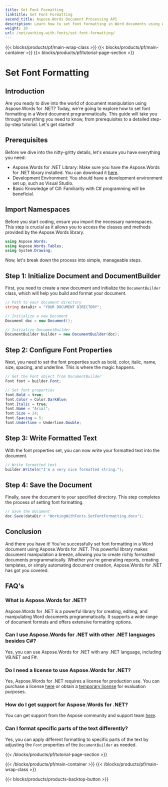```yaml
---
title: Set Font Formatting
linktitle: Set Font Formatting
second_title: Aspose.Words Document Processing API
description: Learn how to set font formatting in Word documents using Aspose.Words for .NET. Follow our detailed step-by-step guide to enhance your document automation.
weight: 10
url: /net/working-with-fonts/set-font-formatting/
---
```


{{< blocks/products/pf/main-wrap-class >}}
{{< blocks/products/pf/main-container >}}
{{< blocks/products/pf/tutorial-page-section >}}

# Set Font Formatting

## Introduction

Are you ready to dive into the world of document manipulation using Aspose.Words for .NET? Today, we're going to explore how to set font formatting in a Word document programmatically. This guide will take you through everything you need to know, from prerequisites to a detailed step-by-step tutorial. Let's get started!

## Prerequisites

Before we dive into the nitty-gritty details, let's ensure you have everything you need:

- Aspose.Words for .NET Library: Make sure you have the Aspose.Words for .NET library installed. You can download it [here](https://releases.aspose.com/words/net/).
- Development Environment: You should have a development environment set up, such as Visual Studio.
- Basic Knowledge of C#: Familiarity with C# programming will be beneficial.

## Import Namespaces

Before you start coding, ensure you import the necessary namespaces. This step is crucial as it allows you to access the classes and methods provided by the Aspose.Words library.

```csharp
using Aspose.Words;
using Aspose.Words.Tables;
using System.Drawing;
```

Now, let's break down the process into simple, manageable steps.

## Step 1: Initialize Document and DocumentBuilder

First, you need to create a new document and initialize the `DocumentBuilder` class, which will help you build and format your document.

```csharp
// Path to your document directory
string dataDir = "YOUR DOCUMENT DIRECTORY";

// Initialize a new Document
Document doc = new Document();

// Initialize DocumentBuilder
DocumentBuilder builder = new DocumentBuilder(doc);
```

## Step 2: Configure Font Properties

Next, you need to set the font properties such as bold, color, italic, name, size, spacing, and underline. This is where the magic happens.

```csharp
// Get the Font object from DocumentBuilder
Font font = builder.Font;

// Set font properties
font.Bold = true;
font.Color = Color.DarkBlue;
font.Italic = true;
font.Name = "Arial";
font.Size = 24;
font.Spacing = 5;
font.Underline = Underline.Double;
```

## Step 3: Write Formatted Text

With the font properties set, you can now write your formatted text into the document.

```csharp
// Write formatted text
builder.Writeln("I'm a very nice formatted string.");
```

## Step 4: Save the Document

Finally, save the document to your specified directory. This step completes the process of setting font formatting.

```csharp
// Save the document
doc.Save(dataDir + "WorkingWithFonts.SetFontFormatting.docx");
```

## Conclusion

And there you have it! You've successfully set font formatting in a Word document using Aspose.Words for .NET. This powerful library makes document manipulation a breeze, allowing you to create richly formatted documents programmatically. Whether you're generating reports, creating templates, or simply automating document creation, Aspose.Words for .NET has got you covered.

## FAQ's

### What is Aspose.Words for .NET?
Aspose.Words for .NET is a powerful library for creating, editing, and manipulating Word documents programmatically. It supports a wide range of document formats and offers extensive formatting options.

### Can I use Aspose.Words for .NET with other .NET languages besides C#?
Yes, you can use Aspose.Words for .NET with any .NET language, including VB.NET and F#.

### Do I need a license to use Aspose.Words for .NET?
Yes, Aspose.Words for .NET requires a license for production use. You can purchase a license [here](https://purchase.aspose.com/buy) or obtain a [temporary license](https://purchase.aspose.com/temporary-license) for evaluation purposes.

### How do I get support for Aspose.Words for .NET?
You can get support from the Aspose community and support team [here](https://forum.aspose.com/c/words/8).

### Can I format specific parts of the text differently?
Yes, you can apply different formatting to specific parts of the text by adjusting the `Font` properties of the `DocumentBuilder` as needed.

{{< /blocks/products/pf/tutorial-page-section >}}

{{< /blocks/products/pf/main-container >}}
{{< /blocks/products/pf/main-wrap-class >}}

{{< blocks/products/products-backtop-button >}}
